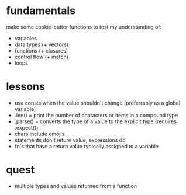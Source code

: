 # fundamentals
make some cookie-cutter functions to test my understanding of:
- variables
- data types (+ vectors)
- functions (+ closures)
- control flow (+ match)
- loops

# lessons
- use consts when the value shouldn't change (preferrably as a global variable)
- .len() = print the number of characters or items in a compound type
- .parse() = converts the type of a value to the explicit type (requires .expect())
- chars include emojis
- statements don't return value, expressions do
- fn's that have a return value typically assigned to a variable

# quest
- multiple types and values returned from a function
